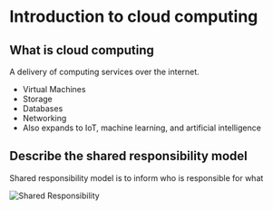 # Introduction to cloud computing

## What is cloud computing

A delivery of computing services over the internet.
- Virtual Machines
- Storage
- Databases
- Networking
- Also expands to IoT, machine learning, and artificial intelligence

## Describe the shared responsibility model

Shared responsibility model is to inform who is responsible for what

![Shared Responsibility](https://learn.microsoft.com/en-us/training/wwl-azure/describe-cloud-compute/media/shared-responsibility-b3829bfe.svg)
